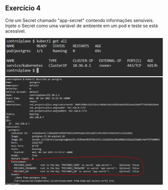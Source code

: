 ## Exercício 4

Crie um Secret chamado "app-secret" contendo informações sensíveis. Injete o Secret como uma variável de ambiente em um pod e teste se está acessível.

<div align="center"><img src="../assets/image4.png"/></div>
<div align="center"><img src="../assets/image4-1.png"/></div>

